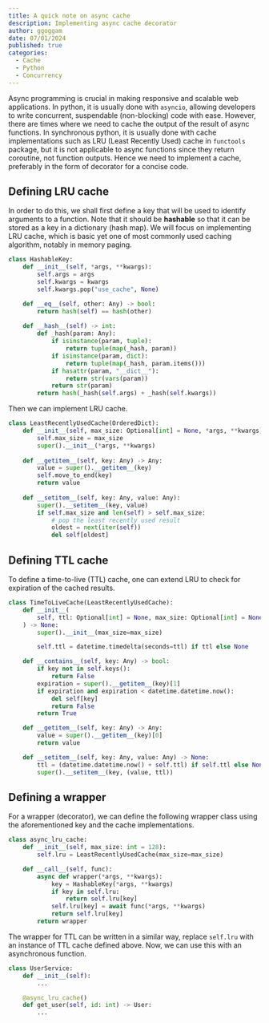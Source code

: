 ```yaml
---
title: A quick note on async cache
description: Implementing async cache decorator
author: ggoggam
date: 07/01/2024
published: true
categories:
  - Cache
  - Python
  - Concurrency
---
```


Async programming is crucial in making responsive and scalable web applications.
In python, it is usually done with `asyncio`, allowing developers to write concurrent, suspendable (non-blocking) code with ease.
However, there are times where we need to cache the output of the result of async functions.
In synchronous python, it is usually done with cache implementations such as LRU (Least Recently Used) cache in `functools` package, but it is not applicable to async functions since they return coroutine, not function outputs. Hence we need to implement a cache, preferably in the form of decorator for a concise code.

## Defining LRU cache
In order to do this, we shall first define a key that will be used to identify arguments to a function. 
Note that it should be **hashable** so that it can be stored as a key in a dictionary (hash map).
We will focus on implementing LRU cache, which is basic yet one of most commonly used caching algorithm, notably in memory paging. 

```python
class HashableKey:
    def __init__(self, *args, **kwargs):
        self.args = args
        self.kwargs = kwargs
        self.kwargs.pop("use_cache", None)

    def __eq__(self, other: Any) -> bool:
        return hash(self) == hash(other)
    
    def __hash__(self) -> int:
        def _hash(param: Any):
            if isinstance(param, tuple):
                return tuple(map(_hash, param))
            if isinstance(param, dict):
                return tuple(map(_hash, param.items()))
            if hasattr(param, "__dict__"):
                return str(vars(param))
            return str(param)
        return hash(_hash(self.args) + _hash(self.kwargs))
```

Then we can implement LRU cache.

```python
class LeastRecentlyUsedCache(OrderedDict):
    def __init__(self, max_size: Optional[int] = None, *args, **kwargs):
        self.max_size = max_size
        super().__init__(*args, **kwargs)
    
    def __getitem__(self, key: Any) -> Any:
        value = super().__getitem__(key)
        self.move_to_end(key)
        return value
    
    def __setitem__(self, key: Any, value: Any):
        super().__setitem__(key, value)
        if self.max_size and len(self) > self.max_size:
            # pop the least recently used result
            oldest = next(iter(self))
            del self[oldest]
```



## Defining TTL cache

To define a time-to-live (TTL) cache, one can extend LRU to check for expiration of the cached results.
```python
class TimeToLiveCache(LeastRecentlyUsedCache):
    def __init__(
        self, ttl: Optional[int] = None, max_size: Optional[int] = None
    ) -> None:
        super().__init__(max_size=max_size)

        self.ttl = datetime.timedelta(seconds=ttl) if ttl else None

    def __contains__(self, key: Any) -> bool:
        if key not in self.keys():
            return False
        expiration = super().__getitem__(key)[1]
        if expiration and expiration < datetime.datetime.now():
            del self[key]
            return False
        return True

    def __getitem__(self, key: Any) -> Any:
        value = super().__getitem__(key)[0]
        return value

    def __setitem__(self, key: Any, value: Any) -> None:
        ttl = (datetime.datetime.now() + self.ttl) if self.ttl else None
        super().__setitem__(key, (value, ttl))
```

## Defining a wrapper
For a wrapper (decorator), we can define the following wrapper class using the aforementioned key and the cache implementations. 

```python
class async_lru_cache:
    def __init__(self, max_size: int = 128):
        self.lru = LeastRecentlyUsedCache(max_size=max_size)

    def __call__(self, func):
        async def wrapper(*args, **kwargs):
            key = HashableKey(*args, **kwargs)
            if key in self.lru:
                return self.lru[key]
            self.lru[key] = await func(*args, **kwargs)
            return self.lru[key]
        return wrapper        
```
The wrapper for TTL can be written in a similar way, replace `self.lru` with an instance of TTL cache defined above.
Now, we can use this with an asynchronous function.

```python
class UserService:
    def __init__(self):
        ...

    @async_lru_cache()
    def get_user(self, id: int) -> User:
        ...
```